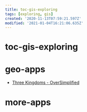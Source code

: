 ```yaml
---
title: toc-gis-exploring
tags: [exploring, gis]
created: '2020-11-13T07:59:21.597Z'
modified: '2021-01-04T16:21:06.635Z'
---
```


# toc-gis-exploring

# geo-apps

- [Three Kingdoms - OverSimplified](https://www.youtube.com/watch?v=26EivpCPHnQ)

# more-apps
